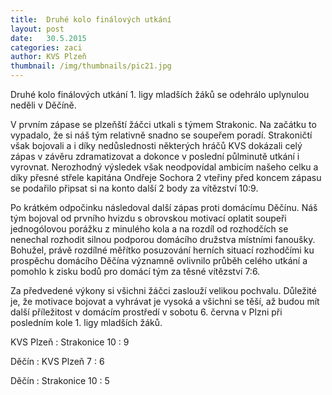 ```yaml
---
title:  Druhé kolo finálových utkání
layout: post
date:   30.5.2015 
categories: zaci
author: KVS Plzeň
thumbnail: /img/thumbnails/pic21.jpg
---
```


Druhé kolo finálových utkání 1. ligy mladších žáků se odehrálo uplynulou neděli v Děčíně.

V prvním zápase se plzeňští žáčci utkali s týmem Strakonic. Na začátku to vypadalo, že si náš tým relativně snadno se soupeřem poradí. Strakoničtí však bojovali a i díky nedůslednosti některých hráčů KVS dokázali celý zápas v závěru zdramatizovat a dokonce v poslední půlminutě utkání i vyrovnat. Nerozhodný výsledek však neodpovídal ambicím našeho celku a díky přesné střele kapitána Ondřeje Sochora 2 vteřiny před koncem zápasu se podařilo připsat si na konto další 2 body za vítězství 10:9.

Po krátkém odpočinku následoval další zápas proti domácímu Děčínu. Náš tým bojoval od prvního hvizdu s obrovskou motivací oplatit soupeři jednogólovou porážku z minulého kola a na rozdíl od rozhodčích se nenechal rozhodit silnou podporou domácího družstva místními fanoušky. Bohužel, právě rozdílné měřítko posuzování herních situací rozhodčími ku prospěchu domácího Děčína významně ovlivnilo průběh celého utkání a pomohlo k zisku bodů pro domácí tým za těsné vítězství 7:6.

Za předvedené výkony si všichni žáčci zaslouží velikou pochvalu. Důležité je, že motivace bojovat a vyhrávat je vysoká a všichni se těší, až budou mít další příležitost v domácím prostředí v sobotu 6. června v Plzni při posledním kole 1. ligy mladších žáků.

KVS Plzeň : Strakonice 10 : 9

Děčín : KVS Plzeň 7 : 6

Děčín : Strakonice 10 : 5